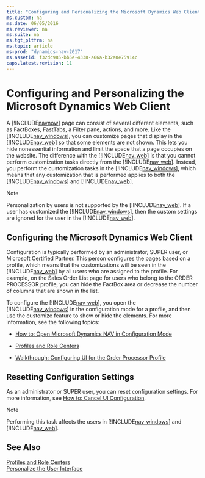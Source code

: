 ```yaml
---
title: "Configuring and Personalizing the Microsoft Dynamics Web Client"
ms.custom: na
ms.date: 06/05/2016
ms.reviewer: na
ms.suite: na
ms.tgt_pltfrm: na
ms.topic: article
ms-prod: "dynamics-nav-2017"
ms.assetid: f32dc985-bb5e-4338-a66a-b32a0e75914c
caps.latest.revision: 11
---
```

# Configuring and Personalizing the Microsoft Dynamics Web Client
A [!INCLUDE[navnow](includes/navnow_md.md)] page can consist of several different elements, such as FactBoxes, FastTabs, a Filter pane, actions, and more. Like the [!INCLUDE[nav_windows](includes/nav_windows_md.md)], you can customize pages that display in the [!INCLUDE[nav_web](includes/nav_web_md.md)] so that some elements are not shown. This lets you hide nonessential information and limit the space that a page occupies on the website. The difference with the [!INCLUDE[nav_web](includes/nav_web_md.md)] is that you cannot perform customization tasks directly from the [!INCLUDE[nav_web](includes/nav_web_md.md)]. Instead, you perform the customization tasks in the [!INCLUDE[nav_windows](includes/nav_windows_md.md)], which means that any customization that is performed applies to both the [!INCLUDE[nav_windows](includes/nav_windows_md.md)] and [!INCLUDE[nav_web](includes/nav_web_md.md)].  

> [!NOTE]  
>  Personalization by users is not supported by the [!INCLUDE[nav_web](includes/nav_web_md.md)]. If a user has customized the [!INCLUDE[nav_windows](includes/nav_windows_md.md)], then the custom settings are ignored for the user in the [!INCLUDE[nav_web](includes/nav_web_md.md)].  

## Configuring the Microsoft Dynamics Web Client  
 Configuration is typically performed by an administrator, SUPER user, or Microsoft Certified Partner. This person configures the pages based on a profile, which means that the customizations will be seen in the [!INCLUDE[nav_web](includes/nav_web_md.md)] by all users who are assigned to the profile. For example, on the Sales Order List page for users who belong to the ORDER PROCESSOR profile, you can hide the FactBox area or decrease the number of columns that are shown in the list.  

 To configure the [!INCLUDE[nav_web](includes/nav_web_md.md)], you open the [!INCLUDE[nav_windows](includes/nav_windows_md.md)] in the configuration mode for a profile, and then use the customize feature to show or hide the elements. For more information, see the following topics:  

-   [How to: Open Microsoft Dynamics NAV in Configuration Mode](How-to--Open-Microsoft-Dynamics-NAV-in-Configuration-Mode.md)  

-   [Profiles and Role Centers](Profiles-and-Role-Centers.md)  

-   [Walkthrough: Configuring UI for the Order Processor Profile](Walkthrough--Configuring-UI-for-the-Order-Processor-Profile.md)  

## Resetting Configuration Settings  
 As an administrator or SUPER user, you can reset configuration settings. For more information, see [How to: Cancel UI Configuration](How-to--Cancel-UI-Configuration.md).  

> [!NOTE]  
>  Performing this task affects the users in [!INCLUDE[nav_windows](includes/nav_windows_md.md)] and [!INCLUDE[nav_web](includes/nav_web_md.md)].  

## See Also  
 [Profiles and Role Centers](Profiles-and-Role-Centers.md)   
 [Personalize the User Interface](\($-S_PERSONALIZATION-Personalize-the-User-Interface-$\).md)

